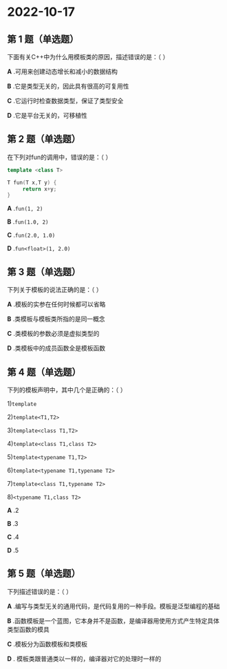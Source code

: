 # 2022-10-17

## 第 1 题（单选题）

下面有关C++中为什么用模板类的原因，描述错误的是：（ ）

**A** .可用来创建动态增长和减小的数据结构

**B** .它是类型无关的，因此具有很高的可复用性

**C** .它运行时检查数据类型，保证了类型安全

**D** .它是平台无关的，可移植性

## 第 2 题（单选题）

在下列对fun的调用中，错误的是：（ ）

```c++
template <class T>

T fun(T x,T y) {
     return x+y;
}
```

**A** .`fun(1, 2)`

**B** .`fun(1.0, 2)`

**C** .`fun(2.0, 1.0)`

**D** .`fun<float>(1, 2.0)`

## 第 3 题（单选题）

下列关于模板的说法正确的是：（ ）

**A** .模板的实参在任何时候都可以省略

**B** .类模板与模板类所指的是同一概念

**C** .类模板的参数必须是虚拟类型的

**D** .类模板中的成员函数全是模板函数

## 第 4 题（单选题）

下列的模板声明中，其中几个是正确的：（ ）

1)`template`

2)`template<T1,T2>`

3)`template<class T1,T2>`

4)`template<class T1,class T2>`

5)`template<typename T1,T2>`

6)`template<typename T1,typename T2>`

7)`template<class T1,typename T2>`

8)`<typename T1,class T2>`

**A** .2

**B** .3

**C** .4

**D** .5

## 第 5 题（单选题）

下列描述错误的是：（ ）

**A** .编写与类型无关的通用代码，是代码复用的一种手段。模板是泛型编程的基础

**B** .函数模板是一个蓝图，它本身并不是函数，是编译器用使用方式产生特定具体类型函数的模具

**C** .模板分为函数模板和类模板

**D** . 模板类跟普通类以一样的，编译器对它的处理时一样的